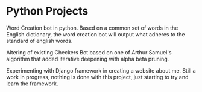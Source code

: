 # Python Projects
Word Creation bot in python. Based on a common set of words in the English dictionary, the word creation bot will output what adheres to the standard of english words.

Altering of existing Checkers Bot based on one of Arthur Samuel's algorithm that added iterative deepening with alpha beta pruning.

Experimenting with Django framework in creating a website about me. Still a work in progress, nothing is done with this project, just starting to try and learn the framework.
